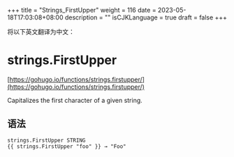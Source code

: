 +++
title = "Strings_FirstUpper"
weight = 116
date = 2023-05-18T17:03:08+08:00
description = ""
isCJKLanguage = true
draft = false
+++

将以下英文翻译为中文：
# strings.FirstUpper

[https://gohugo.io/functions/strings.firstupper/](https://gohugo.io/functions/strings.firstupper/)

Capitalizes the first character of a given string.

## 语法

```
strings.FirstUpper STRING
{{ strings.FirstUpper "foo" }} → "Foo"
```
